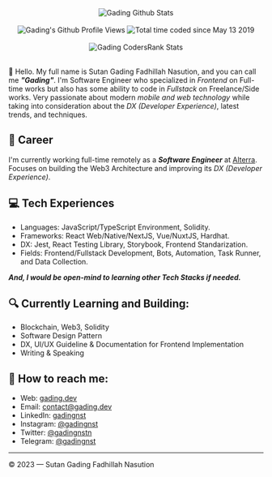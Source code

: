 <div align="center">
  <img src="https://github-readme-stats.vercel.app/api?username=gadingnst&show_icons=true&theme=dracula" alt="Gading Github Stats">
  <br><br>
  <img src="https://komarev.com/ghpvc/?username=gadingnst&color=F4A4B5&style=flat" alt="Gading's Github Profile Views" />
  <img src="https://wakatime.com/badge/user/7a831ab0-e43a-4215-aa08-92f915bed065.svg" alt="Total time coded since May 13 2019" />
  <br><br>
  <img style="max-width:250px" src="https://cr-ss-service.azurewebsites.net/api/ScreenShot?widget=summary&username=gadingnst&badges=3&show-avatar=true&style=--header-bg-color:%23000;--border-radius:10px" alt="Gading CodersRank Stats">
</div>
<br>

👋 Hello. My full name is Sutan Gading Fadhillah Nasution, and you can call me ***"Gading"***. I'm Software Engineer who specialized in *Frontend* on Full-time works but also has some ability to code in *Fullstack* on Freelance/Side works. Very passionate about modern *mobile and web technology* while taking into consideration about the *DX (Developer Experience)*, latest trends, and techniques. 

## 💼 Career
I'm currently working full-time remotely as a ***Software Engineer*** at [Alterra](https://alterra.id). Focuses on building the Web3 Architecture and improving its *DX (Developer Experience)*.

## 💻 Tech Experiences
- Languages: JavaScript/TypeScript Environment, Solidity.
- Frameworks: React Web/Native/NextJS, Vue/NuxtJS, Hardhat.
- DX: Jest, React Testing Library, Storybook, Frontend Standarization.
- Fields: Frontend/Fullstack Development, Bots, Automation, Task Runner, and Data Collection.

***And, I would be open-mind to learning other Tech Stacks if needed.***

## 🔍 Currently Learning and Building:
- Blockchain, Web3, Solidity
- Software Design Pattern
- DX, UI/UX Guideline & Documentation for Frontend Implementation
- Writing & Speaking

## 🚀 How to reach me:
- Web: [gading.dev](https://gading.dev)
- Email: [contact@gading.dev](mailto:contact@gading.dev)
- LinkedIn: [gadingnst](https://www.linkedin.com/in/gadingnst)
- Instagram: [@gadingnst](https://instagram.com/gadingnst)
- Twitter: [@gadingnstn](https://twitter.com/gadingnstn)
- Telegram: [@gadingnst](https://t.me/gadingnst)

---

© 2023 — Sutan Gading Fadhillah Nasution
